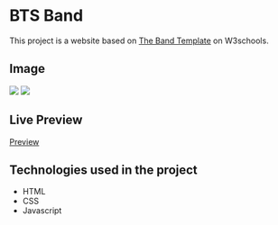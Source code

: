 # BTS Band
This project is a website based on [The Band Template](https://bit.ly/3rNrM6b) on W3schools.
## Image
![](https://bit.ly/3SOLla9)
![](https://bit.ly/3CRMbgL)
## Live Preview
[Preview](https://btsband.vercel.app/)
## Technologies used in the project
* HTML
* CSS
* Javascript
